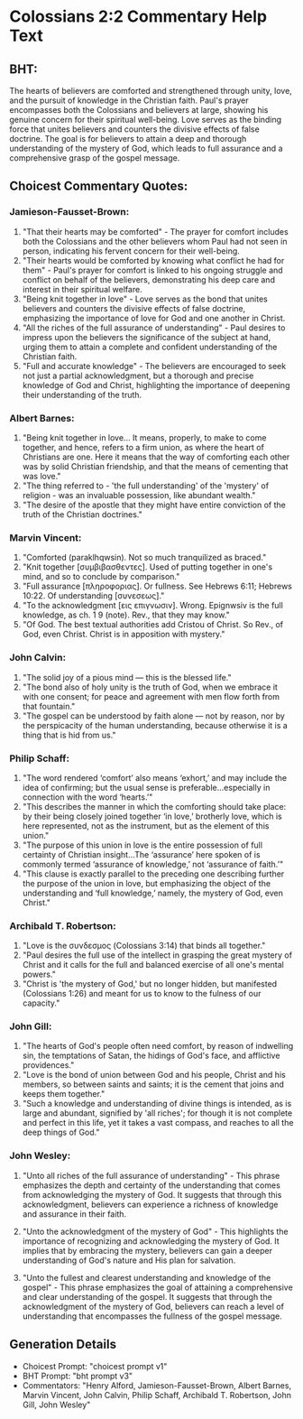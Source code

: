 # Colossians 2:2 Commentary Help Text

## BHT:
The hearts of believers are comforted and strengthened through unity, love, and the pursuit of knowledge in the Christian faith. Paul's prayer encompasses both the Colossians and believers at large, showing his genuine concern for their spiritual well-being. Love serves as the binding force that unites believers and counters the divisive effects of false doctrine. The goal is for believers to attain a deep and thorough understanding of the mystery of God, which leads to full assurance and a comprehensive grasp of the gospel message.

## Choicest Commentary Quotes:
### Jamieson-Fausset-Brown:
1. "That their hearts may be comforted" - The prayer for comfort includes both the Colossians and the other believers whom Paul had not seen in person, indicating his fervent concern for their well-being.
2. "Their hearts would be comforted by knowing what conflict he had for them" - Paul's prayer for comfort is linked to his ongoing struggle and conflict on behalf of the believers, demonstrating his deep care and interest in their spiritual welfare.
3. "Being knit together in love" - Love serves as the bond that unites believers and counters the divisive effects of false doctrine, emphasizing the importance of love for God and one another in Christ.
4. "All the riches of the full assurance of understanding" - Paul desires to impress upon the believers the significance of the subject at hand, urging them to attain a complete and confident understanding of the Christian faith.
5. "Full and accurate knowledge" - The believers are encouraged to seek not just a partial acknowledgment, but a thorough and precise knowledge of God and Christ, highlighting the importance of deepening their understanding of the truth.

### Albert Barnes:
1. "Being knit together in love... It means, properly, to make to come together, and hence, refers to a firm union, as where the heart of Christians are one. Here it means that the way of comforting each other was by solid Christian friendship, and that the means of cementing that was love."
2. "The thing referred to - 'the full understanding' of the 'mystery' of religion - was an invaluable possession, like abundant wealth."
3. "The desire of the apostle that they might have entire conviction of the truth of the Christian doctrines."

### Marvin Vincent:
1. "Comforted (paraklhqwsin). Not so much tranquilized as braced."
2. "Knit together [συμβιβασθεντες]. Used of putting together in one's mind, and so to conclude by comparison."
3. "Full assurance [πληροφοριας]. Or fullness. See Hebrews 6:11; Hebrews 10:22. Of understanding [συνεσεως]."
4. "To the acknowledgment [εις επιγνωσιν]. Wrong. Epignwsiv is the full knowledge, as ch. 1 9 (note). Rev., that they may know."
5. "Of God. The best textual authorities add Cristou of Christ. So Rev., of God, even Christ. Christ is in apposition with mystery."

### John Calvin:
1. "The solid joy of a pious mind — this is the blessed life."
2. "The bond also of holy unity is the truth of God, when we embrace it with one consent; for peace and agreement with men flow forth from that fountain."
3. "The gospel can be understood by faith alone — not by reason, nor by the perspicacity of the human understanding, because otherwise it is a thing that is hid from us."

### Philip Schaff:
1. "The word rendered ‘comfort’ also means ‘exhort,’ and may include the idea of confirming; but the usual sense is preferable...especially in connection with the word ‘hearts.’"
2. "This describes the manner in which the comforting should take place: by their being closely joined together ‘in love,’ brotherly love, which is here represented, not as the instrument, but as the element of this union."
3. "The purpose of this union in love is the entire possession of full certainty of Christian insight...The ‘assurance’ here spoken of is commonly termed ‘assurance of knowledge,’ not ‘assurance of faith.’"
4. "This clause is exactly parallel to the preceding one describing further the purpose of the union in love, but emphasizing the object of the understanding and ‘full knowledge,’ namely, the mystery of God, even Christ."

### Archibald T. Robertson:
1. "Love is the συνδεσμος (Colossians 3:14) that binds all together."
2. "Paul desires the full use of the intellect in grasping the great mystery of Christ and it calls for the full and balanced exercise of all one's mental powers."
3. "Christ is 'the mystery of God,' but no longer hidden, but manifested (Colossians 1:26) and meant for us to know to the fulness of our capacity."

### John Gill:
1. "The hearts of God's people often need comfort, by reason of indwelling sin, the temptations of Satan, the hidings of God's face, and afflictive providences."
2. "Love is the bond of union between God and his people, Christ and his members, so between saints and saints; it is the cement that joins and keeps them together."
3. "Such a knowledge and understanding of divine things is intended, as is large and abundant, signified by 'all riches'; for though it is not complete and perfect in this life, yet it takes a vast compass, and reaches to all the deep things of God."

### John Wesley:
1. "Unto all riches of the full assurance of understanding" - This phrase emphasizes the depth and certainty of the understanding that comes from acknowledging the mystery of God. It suggests that through this acknowledgment, believers can experience a richness of knowledge and assurance in their faith.

2. "Unto the acknowledgment of the mystery of God" - This highlights the importance of recognizing and acknowledging the mystery of God. It implies that by embracing the mystery, believers can gain a deeper understanding of God's nature and His plan for salvation.

3. "Unto the fullest and clearest understanding and knowledge of the gospel" - This phrase emphasizes the goal of attaining a comprehensive and clear understanding of the gospel. It suggests that through the acknowledgment of the mystery of God, believers can reach a level of understanding that encompasses the fullness of the gospel message.


## Generation Details
- Choicest Prompt: "choicest prompt v1"
- BHT Prompt: "bht prompt v3"
- Commentators: "Henry Alford, Jamieson-Fausset-Brown, Albert Barnes, Marvin Vincent, John Calvin, Philip Schaff, Archibald T. Robertson, John Gill, John Wesley"

